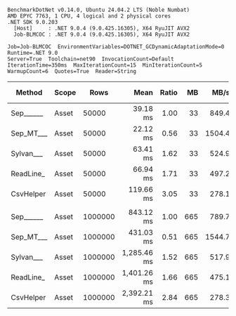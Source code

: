 ```

BenchmarkDotNet v0.14.0, Ubuntu 24.04.2 LTS (Noble Numbat)
AMD EPYC 7763, 1 CPU, 4 logical and 2 physical cores
.NET SDK 9.0.203
  [Host]     : .NET 9.0.4 (9.0.425.16305), X64 RyuJIT AVX2
  Job-BLMCOC : .NET 9.0.4 (9.0.425.16305), X64 RyuJIT AVX2

Job=Job-BLMCOC  EnvironmentVariables=DOTNET_GCDynamicAdaptationMode=0  Runtime=.NET 9.0  
Server=True  Toolchain=net90  InvocationCount=Default  
IterationTime=350ms  MaxIterationCount=15  MinIterationCount=5  
WarmupCount=6  Quotes=True  Reader=String  

```
| Method    | Scope | Rows    | Mean        | Ratio | MB  | MB/s   | ns/row | Allocated  | Alloc Ratio |
|---------- |------ |-------- |------------:|------:|----:|-------:|-------:|-----------:|------------:|
| Sep______ | Asset | 50000   |    39.18 ms |  1.00 |  33 |  849.4 |  783.6 |   13.48 MB |        1.00 |
| Sep_MT___ | Asset | 50000   |    22.12 ms |  0.56 |  33 | 1504.4 |  442.5 |   13.55 MB |        1.01 |
| Sylvan___ | Asset | 50000   |    63.41 ms |  1.62 |  33 |  524.9 | 1268.2 |   13.63 MB |        1.01 |
| ReadLine_ | Asset | 50000   |    66.94 ms |  1.71 |  33 |  497.2 | 1338.8 |  119.44 MB |        8.86 |
| CsvHelper | Asset | 50000   |   119.66 ms |  3.05 |  33 |  278.1 | 2393.2 |   13.64 MB |        1.01 |
|           |       |         |             |       |     |        |        |            |             |
| Sep______ | Asset | 1000000 |   843.12 ms |  1.00 | 665 |  789.7 |  843.1 |  260.41 MB |        1.00 |
| Sep_MT___ | Asset | 1000000 |   431.03 ms |  0.51 | 665 | 1544.7 |  431.0 |  262.76 MB |        1.01 |
| Sylvan___ | Asset | 1000000 | 1,285.46 ms |  1.52 | 665 |  517.9 | 1285.5 |  260.57 MB |        1.00 |
| ReadLine_ | Asset | 1000000 | 1,401.26 ms |  1.66 | 665 |  475.1 | 1401.3 | 2385.07 MB |        9.16 |
| CsvHelper | Asset | 1000000 | 2,392.21 ms |  2.84 | 665 |  278.3 | 2392.2 |  260.59 MB |        1.00 |
